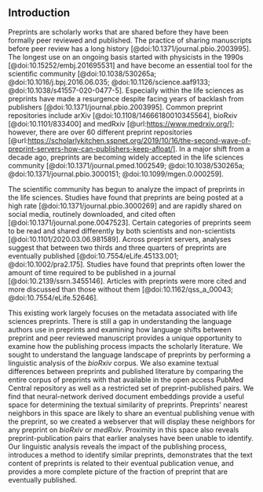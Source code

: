 ## Introduction

Preprints are scholarly works that are shared before they have been formally peer reviewed and published.
The practice of sharing manuscripts before peer review has a long history [@doi:10.1371/journal.pbio.2003995].
The longest use on an ongoing basis started with physicists in the 1990s [@doi:10.15252/embj.201695531] and have become an essential tool for the scientific community [@doi:10.1038/530265a; @doi:10.1016/j.bpj.2016.06.035; @doi:10.1126/science.aaf9133; @doi:10.1038/s41557-020-0477-5].
Especially within the life sciences as preprints have made a resurgence despite facing years of backlash from publishers [@doi:10.1371/journal.pbio.2003995].
Common preprint repositories include arXiv [@doi:10.1108/14666180010345564], bioRxiv [@doi:10.1101/833400] and medRxiv [@url:https://www.medrxiv.org/]; however, there are over 60 different preprint repositories [@url:https://scholarlykitchen.sspnet.org/2019/10/16/the-second-wave-of-preprint-servers-how-can-publishers-keep-afloat/].
In a major shift from a decade ago, preprints are becoming widely accepted in the life sciences community [@doi:10.1371/journal.pmed.1002549; @doi:10.1038/530265a; @doi:10.1371/journal.pbio.3000151; @doi:10.1099/mgen.0.000259].

The scientific community has begun to analyze the impact of preprints in the life sciences.
Studies have found that preprints are being posted at a high rate [@doi:10.1371/journal.pbio.3000269] and are rapidly shared on social media, routinely downloaded, and cited often [@doi:10.1371/journal.pone.0047523].
Certain categories of preprints seem to be read and shared differently by both scientists and non-scientists [@doi:10.1101/2020.03.06.981589].
Across preprint servers, analyses suggest that between two thirds and three quarters of preprints are eventually published [@doi:10.7554/eLife.45133.001; @doi:10.1002/pra2.175].
Studies have found that preprints often lower the amount of time required to be published in a journal [@doi:10.2139/ssrn.3455146].
Articles with preprints were more cited and more discussed than those without them [@doi:10.1162/qss_a_00043; @doi:10.7554/eLife.52646].

This existing work largely focuses on the metadata associated with life sciences preprints.
There is still a gap in understanding the language authors use in preprints and examining how language shifts between preprint and peer reviewed manuscript provides a unique opportunity to examine how the publishing process impacts the scholarly literature.
We sought to understand the language landscape of preprints by performing a linguistic analysis of the _bioRxiv_ corpus.
We also examine textual differences between preprints and published literature by comparing the entire corpus of preprints with that available in the open access PubMed Central repository as well as a restricted set of preprint-published pairs.
We find that neural-network derived document embeddings provide a useful space for determining the textual similarity of preprints.
Preprints' nearest neighbors in this space are likely to share an eventual publishing venue with the preprint, so we created a webserver that will display these neighbors for any preprint on _bioRxiv_ or _medRxiv_.
Proximity in this space also reveals preprint-publication pairs that earlier analyses have been unable to identify.
Our linguistic analysis reveals the impact of the publishing process, introduces a method to identify similar preprints, demonstrates that the text content of preprints is related to their eventual publication venue, and provides a more complete picture of the fraction of preprint that are eventually published.
